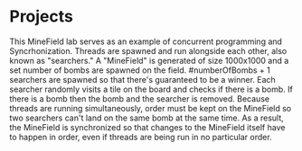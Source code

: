 # Projects

This MineField lab serves as an example of concurrent programming and Syncrhonization. Threads are spawned and run alongside each other, also known as "searchers."
A "MineField" is generated of size 1000x1000 and a set number of bombs are spawned on the field.
#numberOfBombs + 1 searchers are spawned so that there's guaranteed to be a winner.
Each searcher randomly visits a tile on the board and checks if there is a bomb. If there is a bomb then the bomb and the searcher is removed.
Because threads are running simultaneously, order must be kept on the MineField so two searchers can't land on the same bomb at the same time.
As a result, the MineField is synchronized so that changes to the MineField itself have to happen in order, even if threads are being run in no particular order.
